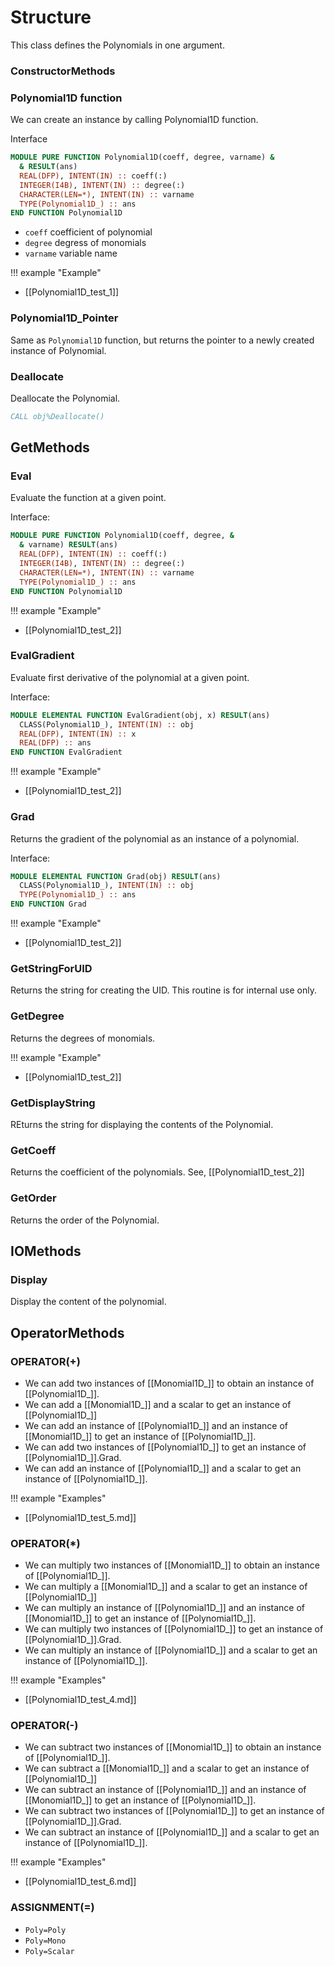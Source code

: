 # Structure

This class defines the Polynomials in one argument.

### ConstructorMethods

### Polynomial1D function

We can create an instance by calling Polynomial1D function.

Interface

```fortran
MODULE PURE FUNCTION Polynomial1D(coeff, degree, varname) &
  & RESULT(ans)
  REAL(DFP), INTENT(IN) :: coeff(:)
  INTEGER(I4B), INTENT(IN) :: degree(:)
  CHARACTER(LEN=*), INTENT(IN) :: varname
  TYPE(Polynomial1D_) :: ans
END FUNCTION Polynomial1D
```

- `coeff` coefficient of polynomial
- `degree` degress of monomials
- `varname` variable name

!!! example "Example"

- [[Polynomial1D_test_1]]

### Polynomial1D_Pointer

Same as `Polynomial1D` function, but returns the pointer to a newly created instance of Polynomial.

### Deallocate

Deallocate the Polynomial.

```fortran
CALL obj%Deallocate()
```

## GetMethods

### Eval

Evaluate the function at a given point.

Interface:

```fortran
MODULE PURE FUNCTION Polynomial1D(coeff, degree, &
  & varname) RESULT(ans)
  REAL(DFP), INTENT(IN) :: coeff(:)
  INTEGER(I4B), INTENT(IN) :: degree(:)
  CHARACTER(LEN=*), INTENT(IN) :: varname
  TYPE(Polynomial1D_) :: ans
END FUNCTION Polynomial1D
```

!!! example "Example"

- [[Polynomial1D_test_2]]

### EvalGradient

Evaluate first derivative of the polynomial at a given point.

Interface:

```fortran
MODULE ELEMENTAL FUNCTION EvalGradient(obj, x) RESULT(ans)
  CLASS(Polynomial1D_), INTENT(IN) :: obj
  REAL(DFP), INTENT(IN) :: x
  REAL(DFP) :: ans
END FUNCTION EvalGradient
```

!!! example "Example"

- [[Polynomial1D_test_2]]

### Grad

Returns the gradient of the polynomial as an instance of a polynomial.

Interface:

```fortran
MODULE ELEMENTAL FUNCTION Grad(obj) RESULT(ans)
  CLASS(Polynomial1D_), INTENT(IN) :: obj
  TYPE(Polynomial1D_) :: ans
END FUNCTION Grad
```

!!! example "Example"

- [[Polynomial1D_test_2]]

### GetStringForUID

Returns the string for creating the UID. This routine is for internal use only.

### GetDegree

Returns the degrees of monomials.

!!! example "Example"

- [[Polynomial1D_test_2]]

### GetDisplayString

REturns the string for displaying the contents of the Polynomial.

### GetCoeff

Returns the coefficient of the polynomials. See, [[Polynomial1D_test_2]]

### GetOrder

Returns the order of the Polynomial.

## IOMethods

### Display

Display the content of the polynomial.

## OperatorMethods

### OPERATOR(+)

- We can add two instances of [[Monomial1D_]] to obtain an instance of [[Polynomial1D_]].
- We can add a [[Monomial1D_]] and a scalar to get an instance of [[Polynomial1D_]]
- We can add an instance of [[Polynomial1D_]] and an instance of [[Monomial1D_]] to get an instance of [[Polynomial1D_]].
- We can add two instances of [[Polynomial1D_]] to get an instance of [[Polynomial1D_]].Grad.
- We can add an instance of [[Polynomial1D_]] and a scalar to get an instance of [[Polynomial1D_]].

!!! example "Examples"

- [[Polynomial1D_test_5.md]]

### OPERATOR(*)

- We can multiply two instances of [[Monomial1D_]] to obtain an instance of [[Polynomial1D_]].
- We can multiply a [[Monomial1D_]] and a scalar to get an instance of [[Polynomial1D_]]
- We can multiply an instance of [[Polynomial1D_]] and an instance of [[Monomial1D_]] to get an instance of [[Polynomial1D_]].
- We can multiply two instances of [[Polynomial1D_]] to get an instance of [[Polynomial1D_]].Grad.
- We can multiply an instance of [[Polynomial1D_]] and a scalar to get an instance of [[Polynomial1D_]].

!!! example "Examples"

- [[Polynomial1D_test_4.md]]

### OPERATOR(-)

- We can subtract two instances of [[Monomial1D_]] to obtain an instance of [[Polynomial1D_]].
- We can subtract a [[Monomial1D_]] and a scalar to get an instance of [[Polynomial1D_]]
- We can subtract an instance of [[Polynomial1D_]] and an instance of [[Monomial1D_]] to get an instance of [[Polynomial1D_]].
- We can subtract two instances of [[Polynomial1D_]] to get an instance of [[Polynomial1D_]].Grad.
- We can subtract an instance of [[Polynomial1D_]] and a scalar to get an instance of [[Polynomial1D_]].

!!! example "Examples"

- [[Polynomial1D_test_6.md]]

### ASSIGNMENT(=)

- `Poly=Poly`
- `Poly=Mono`
- `Poly=Scalar`

